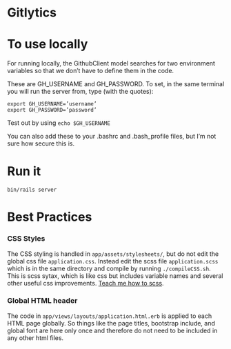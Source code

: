 # Gitlytics

# To use locally
For running locally, the GithubClient model searches for two environment variables so that we don’t have to define them in the code.

These are GH_USERNAME and GH_PASSWORD.  To set, in the same terminal you will run the server from, type (with the quotes): 

```
export GH_USERNAME=’username’
export GH_PASSWORD=’password’
```

Test out by using
``` echo $GH_USERNAME ```

You can also add these to your .bashrc and .bash_profile files, but I’m not sure how secure this is.

# Run it
```bin/rails server```

# Best Practices
### CSS Styles
The CSS styling is handled in ```app/assets/stylesheets/```, but do not edit the global css file ```application.css```. Instead edit the scss file ```application.scss``` which is in the same directory and compile by running ```./compileCSS.sh```. This is scss sytax, which is like css but includes variable names and several other useful css improvements. [Teach me how to scss](http://sass-lang.com/guide).

### Global HTML header
The code in ```app/views/layouts/application.html.erb``` is applied to each HTML
page globally. So things like the page titles, bootstrap include, and global font are here only once and therefore do not need to be included in any other html files.

